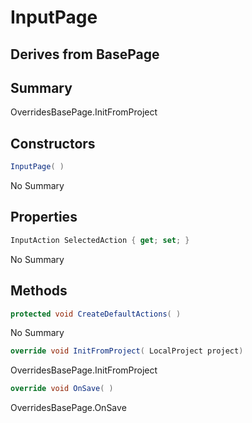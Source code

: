 # InputPage

## Derives from BasePage

## Summary

OverridesBasePage.InitFromProject
## Constructors

```c#
InputPage( ) 
```
No Summary
## Properties

```c#
InputAction SelectedAction { get; set; } 
```
No Summary
## Methods

```c#
protected void CreateDefaultActions( ) 
```
No Summary
```c#
override void InitFromProject( LocalProject project) 
```
OverridesBasePage.InitFromProject
```c#
override void OnSave( ) 
```
OverridesBasePage.OnSave
